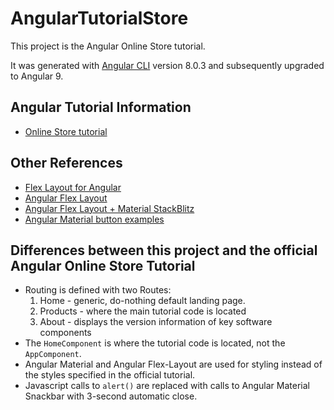 # AngularTutorialStore

This project is the Angular Online Store tutorial.

It was generated with [Angular CLI](https://github.com/angular/angular-cli) version 8.0.3 and subsequently upgraded to Angular 9.

## Angular Tutorial Information

-   [Online Store tutorial](https://angular.io/start)

## Other References

-   [Flex Layout for Angular](https://alligator.io/angular/flex-layout/)
-   [Angular Flex Layout](https://github.com/angular/flex-layout)
-   [Angular Flex Layout + Material StackBlitz](https://stackblitz.com/edit/angular-material-flex-layout-seed?file=app%2Fapp.module.ts)
-   [Angular Material button examples](https://www.angularjswiki.com/angular/buttons-in-angular-using-material-design-mat-button-example/)

## Differences between this project and the official Angular Online Store Tutorial

-   Routing is defined with two Routes:
    1. Home - generic, do-nothing default landing page.
    1. Products - where the main tutorial code is located
    1. About - displays the version information of key software components
-   The `HomeComponent` is where the tutorial code is located, not the `AppComponent`.
-   Angular Material and Angular Flex-Layout are used for styling instead of the styles specified in the official tutorial.
-   Javascript calls to `alert()` are replaced with calls to Angular Material Snackbar with 3-second automatic close.
